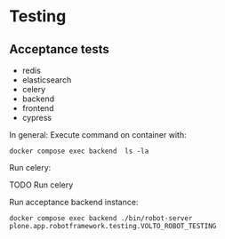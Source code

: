 # Testing


## Acceptance tests
- redis
- elasticsearch
- celery
- backend
- frontend
- cypress


In general: Execute command on container with:

    docker compose exec backend  ls -la 


Run celery:

TODO Run celery

Run acceptance backend instance:

    docker compose exec backend ./bin/robot-server plone.app.robotframework.testing.VOLTO_ROBOT_TESTING

